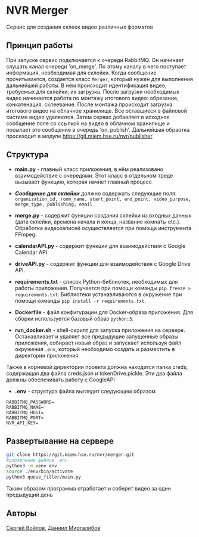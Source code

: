 # NVR Merger 

Сервис для создания склеек видео различных форматов

## Принцип работы

При запуске сервис подключается к очереди RabbitMQ. Он начинает слушать канал очереди 'on_merge'. По этому каналу в него поступает информация, необходимая для склейки. Когда сообщение прочитывается, создается класс `Merger`, который нужен для выполнения дальнейшей работы. В нём происходит идентификация видео, требуемых для склейки, их загрузка. После загрузки необходимых видео начинается работа по монтажу итогового видео: обрезание, конкатенация, склеевание. После монтажа происходит загрузка итогового видео на облачное хранилище. Все оставшиеся в файловой системе видео удаляются. Затем сервис добавляет в исходное сообщение поле со ссылкой на видео в облачном хранилище и посылает это сообщение в очередь 'on_publish'. Дальнейшая обраотка просиходит в модуле https://git.miem.hse.ru/nvr/publisher


## Структура 

* **main.py** - главный класс приложения, в нём реализовано взаимодействие с очередями. Этот класс в отдельном треде вызывает функцию, которая начнет главный процесс

* ***Cообщение для склейки*** должно содержать следующие поля: `organization_id, room_name, start_point, end_point, video_purpose, merge_type, publishing, email`  

* **merge.py** - содержит функции создания склейки из входных данных
(дата склейки, времена начала и конца, название комнаты etc.). Обработка
видеозаписей осуществляется при помощи инструмента FFmpeg.

* **calendarAPI.py** - содержит функции для взаимодействия с Google Calendar API.

* **driveAPI.py** - содержит функции для взаимодействия с Google Drive API.

* **requirements.txt** - список Python-библиотек, необходимых для работы 
приложения. Получается при помощи команды `pip freeze > requirements.txt`. 
Библиотеки устанавливаются в окружение при помощи команды 
`pip install -r requirements.txt`. 

* **Dockerfile** - файл конфигурации для Docker-образа приложения. 
Для сборки используется базовый образ `python:3`.

* **run_docker.sh** - shell-скрипт для запуска приложения на сервере. 
Останавливает и удаляет все предыдущие запущенные образы приложения, 
собирает новый образ и запускает используя файл окружения `.env`, который 
необходимо создать и разместить в директории приложения.

Также в корневой директории проекта должна находится папка creds, содержащая два файла creds.json и tokenDrive.pickle. Эти два файла должны обеспечивать работу с GoogleAPI
* **.env** - структура файла выглядит следующим образом
```
RABBITMQ_PASSWORD=
RABBITMQ_NAME=
RABBITMQ_HOST=
RABBITMQ_PORT=
NVR_API_KEY=
```

## Развертывание на сервере

```bash
git clone https://git.miem.hse.ru/nvr/merger.git
#добавление файлов .env
python3 -m venv env
source ./env/bin/activate
python3 queue_filler/main.py
```
Таким образом программа отработает и соберет видео за один предыдущий день

## Авторы

[Сергей Войлов](https://github.com/whyslove),
[Даниил Мирталибов](https://github.com/Mint2702)

